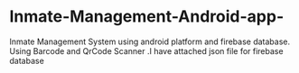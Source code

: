 # Inmate-Management-Android-app-
Inmate Management System using android platform and firebase database. Using Barcode and QrCode Scanner
.I have attached json file for firebase database
